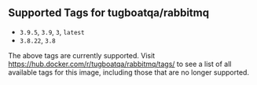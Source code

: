 ## Supported Tags for tugboatqa/rabbitmq

* `3.9.5`, `3.9`, `3`, `latest`
* `3.8.22`, `3.8`

The above tags are currently supported. Visit https://hub.docker.com/r/tugboatqa/rabbitmq/tags/ to see a list of all available tags for this image, including those that are no longer supported.
